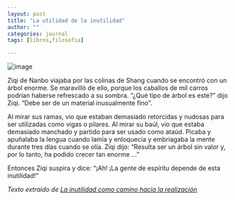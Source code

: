 ```yaml
---
layout: post
title: "La utilidad de la inutilidad"
author: ""
categories: journal
tags: [libros,filosofia]

---
```




![image](https://images.squarespace-cdn.com/content/v1/56447026e4b0a608993ab1eb/1486742277247-IL33R2OLLUZKDM4UWZQV/image-asset.jpeg)

Ziqi de Nanbo viajaba por las colinas de Shang cuando se encontró con un árbol enorme. Se maravilló de ello, porque los caballos de mil carros podrían haberse refrescado a su sombra. “¿Qué tipo de árbol es este?” dijo Ziqi. “Debe ser de un material inusualmente fino”.

Al mirar sus ramas, vio que estaban demasiado retorcidas y nudosas para ser utilizadas como vigas o pilares. Al mirar su baúl, vio que estaba demasiado manchado y partido para ser usado como ataúd. Picaba y apuñalaba la lengua cuando lamía y enloquecía y embriagaba la mente durante tres días cuando se olía. Ziqi dijo: “Resulta ser un árbol sin valor y, por lo tanto, ha podido crecer tan enorme ...”

Entonces Ziqi suspira y dice: “¡Ah! ¡La gente de espíritu depende de esta inutilidad!”

*Texto extraido de [La inutilidad como camino hacia la realización](https://ichi.pro/es/la-inutilidad-como-camino-hacia-la-realizacion-45668601009608)* 
